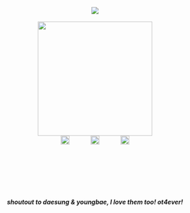 <br>
<br>
<h5 align="center">
<img src="https://komarev.com/ghpvc/?username=gdntop&color=C5424C&plastic&label=⠀VIP+COUNT⠀:&base=2010"></img><br><br>
<img src="https://files.catbox.moe/amtukd.png" width="260" height="auto"></img><br>
<a href="https://rentry.co/thanos"><img src="https://files.catbox.moe/a9gono.png" width="auto" height="20"></img></a> ⠀⠀ ⠀⠀<a href="https://rentry.co/gtabi"><img src="https://files.catbox.moe/ulxcqz.png" width="auto" height="20"></img></a> ⠀⠀ ⠀⠀<a href="https://toji.atabook.org/"><img src="https://files.catbox.moe/v96gto.png" width="auto" height="20"></img></a> 
<br>
<br>
<br>
<br>
<br>
<br>
<br>
<br>
shoutout to daesung & youngbae, I love them too! ot4ever!
<br>
</h5>
